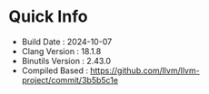 # Quick Info
* Build Date : 2024-10-07
* Clang Version : 18.1.8
* Binutils Version : 2.43.0
* Compiled Based : https://github.com/llvm/llvm-project/commit/3b5b5c1e
